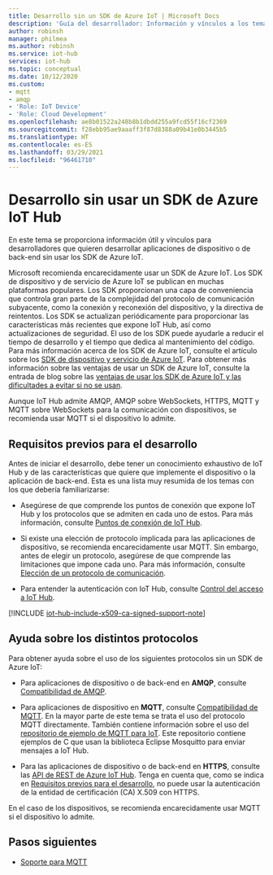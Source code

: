 ```yaml
---
title: Desarrollo sin un SDK de Azure IoT | Microsoft Docs
description: 'Guía del desarrollador: Información y vínculos a los temas que puede usar para compilar aplicaciones de back-end y de aplicaciones de dispositivo sin usar el SDK de Azure IoT.'
author: robinsh
manager: philmea
ms.author: robinsh
ms.service: iot-hub
services: iot-hub
ms.topic: conceptual
ms.date: 10/12/2020
ms.custom:
- mqtt
- amqp
- 'Role: IoT Device'
- 'Role: Cloud Development'
ms.openlocfilehash: ae8b01522a248b8b1dbdd255a9fcd55f16cf2369
ms.sourcegitcommit: f28ebb95ae9aaaff3f87d8388a09b41e0b3445b5
ms.translationtype: HT
ms.contentlocale: es-ES
ms.lasthandoff: 03/29/2021
ms.locfileid: "96461710"
---
```

# <a name="develop-without-using-an-azure-iot-hub-sdk"></a>Desarrollo sin usar un SDK de Azure IoT Hub

En este tema se proporciona información útil y vínculos para desarrolladores que quieren desarrollar aplicaciones de dispositivo o de back-end sin usar los SDK de Azure IoT.

Microsoft recomienda encarecidamente usar un SDK de Azure IoT. Los SDK de dispositivo y de servicio de Azure IoT se publican en muchas plataformas populares. Los SDK proporcionan una capa de conveniencia que controla gran parte de la complejidad del protocolo de comunicación subyacente, como la conexión y reconexión del dispositivo, y la directiva de reintentos. Los SDK se actualizan periódicamente para proporcionar las características más recientes que expone IoT Hub, así como actualizaciones de seguridad. El uso de los SDK puede ayudarle a reducir el tiempo de desarrollo y el tiempo que dedica al mantenimiento del código. Para más información acerca de los SDK de Azure IoT, consulte el artículo sobre los [SDK de dispositivo y servicio de Azure IoT](iot-hub-devguide-sdks.md). Para obtener más información sobre las ventajas de usar un SDK de Azure IoT, consulte la entrada de blog sobre las [ventajas de usar los SDK de Azure IoT y las dificultades a evitar si no se usan](https://azure.microsoft.com/en-us/blog/benefits-of-using-the-azure-iot-sdks-in-your-azure-iot-solution/).

Aunque IoT Hub admite AMQP, AMQP sobre WebSockets, HTTPS, MQTT y MQTT sobre WebSockets para la comunicación con dispositivos, se recomienda usar MQTT si el dispositivo lo admite.

## <a name="development-prerequisites"></a>Requisitos previos para el desarrollo

Antes de iniciar el desarrollo, debe tener un conocimiento exhaustivo de IoT Hub y de las características que quiere que implemente el dispositivo o la aplicación de back-end. Esta es una lista muy resumida de los temas con los que debería familiarizarse:

* Asegúrese de que comprende los puntos de conexión que expone IoT Hub y los protocolos que se admiten en cada uno de estos. Para más información, consulte [Puntos de conexión de IoT Hub](iot-hub-devguide-endpoints.md).

* Si existe una elección de protocolo implicada para las aplicaciones de dispositivo, se recomienda encarecidamente usar MQTT. Sin embargo, antes de elegir un protocolo, asegúrese de que comprende las limitaciones que impone cada uno. Para más información, consulte [Elección de un protocolo de comunicación](iot-hub-devguide-protocols.md).

* Para entender la autenticación con IoT Hub, consulte [Control del acceso a IoT Hub](iot-hub-devguide-security.md).

[!INCLUDE [iot-hub-include-x509-ca-signed-support-note](../../includes/iot-hub-include-x509-ca-signed-support-note.md)]

## <a name="help-on-different-protocols"></a>Ayuda sobre los distintos protocolos

Para obtener ayuda sobre el uso de los siguientes protocolos sin un SDK de Azure IoT:

* Para aplicaciones de dispositivo o de back-end en **AMQP**, consulte [Compatibilidad de AMQP](iot-hub-amqp-support.md).

* Para aplicaciones de dispositivo en **MQTT**, consulte [Compatibilidad de MQTT](iot-hub-mqtt-support.md). En la mayor parte de este tema se trata el uso del protocolo MQTT directamente. También contiene información sobre el uso del [repositorio de ejemplo de MQTT para IoT](https://github.com/Azure-Samples/IoTMQTTSample). Este repositorio contiene ejemplos de C que usan la biblioteca Eclipse Mosquitto para enviar mensajes a IoT Hub.

* Para las aplicaciones de dispositivo o de back-end en **HTTPS**, consulte las [API de REST de Azure IoT Hub](/rest/api/iothub/). Tenga en cuenta que, como se indica en [Requisitos previos para el desarrollo](#development-prerequisites), no puede usar la autenticación de la entidad de certificación (CA) X.509 con HTTPS.

En el caso de los dispositivos, se recomienda encarecidamente usar MQTT si el dispositivo lo admite.

## <a name="next-steps"></a>Pasos siguientes

* [Soporte para MQTT](iot-hub-mqtt-support.md)